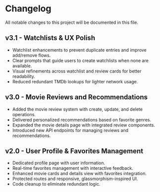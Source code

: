 # Changelog

All notable changes to this project will be documented in this file.

## v3.1 - Watchlists & UX Polish

- Watchlist enhancements to prevent duplicate entries and improve add/remove flows.
- Clear prompts that guide users to create watchlists when none are available.
- Visual refinements across watchlist and review cards for better readability.
- Reduced redundant TMDb lookups for lighter network usage.

## v3.0 - Movie Reviews and Recommendations

- Added the movie review system with create, update, and delete operations.
- Delivered personalized recommendations based on favorite genres.
- Expanded the movie details page with integrated review components.
- Introduced new API endpoints for managing reviews and recommendations.

## v2.0 - User Profile & Favorites Management

- Dedicated profile page with user information.
- Real-time favorites management with interactive feedback.
- Enhanced movie cards and details view with favorites integration.
- Protected routes and responsive, glassmorphism-inspired UI.
- Code cleanup to eliminate redundant logic.
